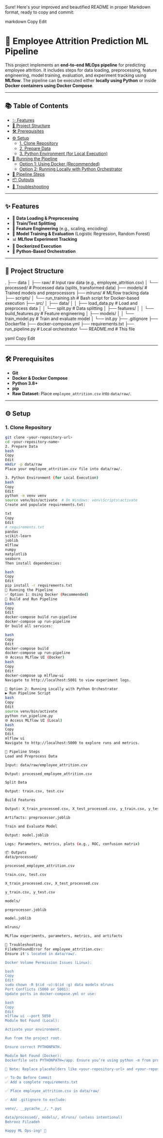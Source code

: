 Sure! Here's your improved and beautified README in proper Markdown format, ready to copy and commit:

markdown
Copy
Edit
# 🚀 Employee Attrition Prediction ML Pipeline

This project implements an **end-to-end MLOps pipeline** for predicting employee attrition. It includes steps for data loading, preprocessing, feature engineering, model training, evaluation, and experiment tracking using **MLflow**. The pipeline can be executed either **locally using Python** or inside **Docker containers using Docker Compose**.

---

## 📚 Table of Contents

- [✨ Features](#-features)
- [📁 Project Structure](#-project-structure)
- [🛠️ Prerequisites](#️-prerequisites)
- [⚙️ Setup](#️-setup)
  - [1. Clone Repository](#1-clone-repository)
  - [2. Prepare Data](#2-prepare-data)
  - [3. Python Environment (for Local Execution)](#3-python-environment-for-local-execution)
- [🚦 Running the Pipeline](#-running-the-pipeline)
  - [Option 1: Using Docker (Recommended)](#option-1-using-docker-recommended)
  - [Option 2: Running Locally with Python Orchestrator](#option-2-running-locally-with-python-orchestrator)
- [🔁 Pipeline Steps](#-pipeline-steps)
- [📦 Outputs](#-outputs)
- [🐞 Troubleshooting](#-troubleshooting)

---

## ✨ Features

- 🔄 **Data Loading & Preprocessing**  
- 🔀 **Train/Test Splitting**  
- 🧪 **Feature Engineering** (e.g., scaling, encoding)  
- 🤖 **Model Training & Evaluation** (Logistic Regression, Random Forest)  
- 📊 **MLflow Experiment Tracking**  
- 🐳 **Dockerized Execution**  
- 🐍 **Python-Based Orchestration**  

---

## 📁 Project Structure

.
├── data
│ ├── raw/ # Input raw data (e.g., employee_attrition.csv)
│ └── processed/ # Processed data (splits, transformed data)
├── models/ # Trained models and preprocessors
├── mlruns/ # MLflow tracking data
├── scripts/
│ └── run_training.sh # Bash script for Docker-based execution
├── src/
│ ├── data/
│ │ ├── load_data.py # Load and preprocess data
│ │ └── split.py # Data splitting
│ ├── features/
│ │ └── build_features.py # Feature engineering
│ ├── models/
│ │ └── train_model.py # Train and evaluate model
│ └── init.py
├── .gitignore
├── Dockerfile
├── docker-compose.yml
├── requirements.txt
├── run_pipeline.py # Local orchestrator
└── README.md # This file

yaml
Copy
Edit

---

## 🛠️ Prerequisites

- **Git**
- **Docker & Docker Compose**
- **Python 3.8+**
- **pip**
- **Raw Dataset:** Place `employee_attrition.csv` into `data/raw/`.

---

## ⚙️ Setup

### 1. Clone Repository

```bash
git clone <your-repository-url>
cd <your-repository-name>
2. Prepare Data
bash
Copy
Edit
mkdir -p data/raw
Place your employee_attrition.csv file into data/raw/.

3. Python Environment (for Local Execution)
bash
Copy
Edit
python -m venv venv
source venv/bin/activate  # On Windows: venv\Scripts\activate
Create and populate requirements.txt:

txt
Copy
Edit
# requirements.txt
pandas
scikit-learn
joblib
mlflow
numpy
matplotlib
seaborn
Then install dependencies:

bash
Copy
Edit
pip install -r requirements.txt
🚦 Running the Pipeline
✅ Option 1: Using Docker (Recommended)
🔧 Build and Run Pipeline
bash
Copy
Edit
docker-compose build run-pipeline
docker-compose up run-pipeline
Or build all services:

bash
Copy
Edit
docker-compose build
docker-compose up run-pipeline
🌐 Access MLflow UI (Docker)
bash
Copy
Edit
docker-compose up mlflow-ui
Navigate to http://localhost:5001 to view experiment logs.

🐍 Option 2: Running Locally with Python Orchestrator
▶️ Run Pipeline Script
bash
Copy
Edit
source venv/bin/activate
python run_pipeline.py
🌐 Access MLflow UI (Local)
bash
Copy
Edit
mlflow ui
Navigate to http://localhost:5000 to explore runs and metrics.

🔁 Pipeline Steps
Load and Preprocess Data

Input: data/raw/employee_attrition.csv

Output: processed_employee_attrition.csv

Split Data

Output: train.csv, test.csv

Build Features

Output: X_train_processed.csv, X_test_processed.csv, y_train.csv, y_test.csv

Artifacts: preprocessor.joblib

Train and Evaluate Model

Output: model.joblib

Logs: Parameters, metrics, plots (e.g., ROC, confusion matrix)

📦 Outputs
data/processed/

processed_employee_attrition.csv

train.csv, test.csv

X_train_processed.csv, X_test_processed.csv

y_train.csv, y_test.csv

models/

preprocessor.joblib

model.joblib

mlruns/

MLflow experiments, parameters, metrics, and artifacts

🐞 Troubleshooting
FileNotFoundError for employee_attrition.csv:
Ensure it's located in data/raw/.

Docker Volume Permission Issues (Linux):

bash
Copy
Edit
sudo chown -R $(id -u):$(id -g) data models mlruns
Port Conflicts (5000 or 5001):
Update ports in docker-compose.yml or use:

bash
Copy
Edit
mlflow ui --port 5050
Module Not Found (Local):

Activate your environment.

Run from the project root.

Ensure correct PYTHONPATH.

Module Not Found (Docker):
Dockerfile sets PYTHONPATH=/app. Ensure you’re using python -m from project root.

📌 Note: Replace placeholders like <your-repository-url> and <your-repository-name> before committing.

✅ To-Do Before Commit
✅ Add a complete requirements.txt

✅ Place employee_attrition.csv in data/raw/

✅ Add .gitignore to exclude:

venv/, __pycache__/, *.pyc

data/processed/, models/, mlruns/ (unless intentional)
Behrooz Filzadeh

Happy ML Ops-ing! 🚀










